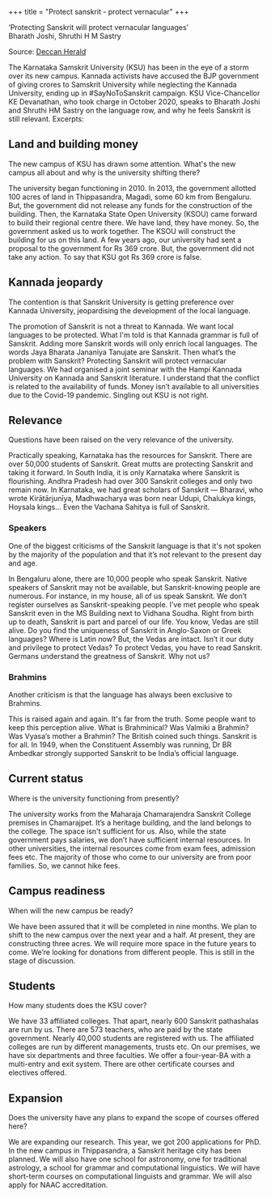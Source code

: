 +++
title = "Protect sanskrit - protect vernacular"
+++

‘Protecting Sanskrit will protect vernacular languages’  
Bharath Joshi, Shruthi H M Sastry 

Source: [Deccan Herald](https://www.deccanherald.com/opinion/panorama/protecting-sanskrit-will-protect-vernacular-languages-1076690.html) 

The Karnataka Samskrit University (KSU) has been in the eye of a storm over its new campus. Kannada activists have accused the BJP government of giving crores to Samskrit University while neglecting the Kannada University, ending up in #SayNoToSanskrit campaign. KSU Vice-Chancellor KE Devanathan, who took charge in October 2020, speaks to Bharath Joshi and Shruthi HM Sastry on the language row, and why he feels Sanskrit is still relevant. Excerpts:

## Land and building money
The new campus of KSU has drawn some attention. What's the new campus all about and why is the university shifting there?

The university began functioning in 2010. In 2013, the government allotted 100 acres of land in Thippasandra, Magadi, some 60 km from Bengaluru. But, the government did not release any funds for the construction of the building. Then, the Karnataka State Open University (KSOU) came forward to build their regional centre there. We have land, they have money. So, the government asked us to work together. The KSOU will construct the building for us on this land. A few years ago, our university had sent a proposal to the government for Rs 369 crore. But, the government did not take any action. To say that KSU got Rs 369 crore is false.

## Kannada jeopardy
The contention is that Sanskrit University is getting preference over Kannada University, jeopardising the development of the local language.

The promotion of Sanskrit is not a threat to Kannada. We want local languages to be protected. What I'm told is that Kannada grammar is full of Sanskrit. Adding more Sanskrit words will only enrich local languages. The words Jaya Bharata Jananiya Tanujate are Sanskrit. Then what’s the problem with Sanskrit? Protecting Sanskrit will protect vernacular languages. We had organised a joint seminar with the Hampi Kannada University on Kannada and Sanskrit literature. I understand that the conflict is related to the availability of funds. Money isn’t available to all universities due to the Covid-19 pandemic. Singling out KSU is not right.

## Relevance
Questions have been raised on the very relevance of the university.

Practically speaking, Karnataka has the resources for Sanskrit. There are over 50,000 students of Sanskrit. Great mutts are protecting Sanskrit and taking it forward. In South India, it is only Karnataka where Sanskrit is flourishing. Andhra Pradesh had over 300 Sanskrit colleges and only two remain now. In Karnataka, we had great scholars of Sanskrit — Bharavi, who wrote Kirātārjunīya, Madhwacharya was born near Udupi, Chalukya kings, Hoysala kings... Even the Vachana Sahitya is full of Sanskrit.

### Speakers
One of the biggest criticisms of the Sanskrit language is that it's not spoken by the majority of the population and that it’s not relevant to the present day and age.

In Bengaluru alone, there are 10,000 people who speak Sanskrit. Native speakers of Sanskrit may not be available, but Sanskrit-knowing people are numerous. For instance, in my house, all of us speak Sanskrit. We don’t register ourselves as Sanskrit-speaking people. I’ve met people who speak Sanskrit even in the MS Building next to Vidhana Soudha. Right from birth up to death, Sanskrit is part and parcel of our life. You know, Vedas are still alive. Do you find the uniqueness of Sanskrit in Anglo-Saxon or Greek languages? Where is Latin now? But, the Vedas are intact. Isn’t it our duty and privilege to protect Vedas? To protect Vedas, you have to read Sanskrit. Germans understand the greatness of Sanskrit. Why not us?

### Brahmins
Another criticism is that the language has always been exclusive to Brahmins.

This is raised again and again. It's far from the truth. Some people want to keep this perception alive. What is Brahminical? Was Valmiki a Brahmin? Was Vyasa’s mother a Brahmin? The British coined such things. Sanskrit is for all. In 1949, when the Constituent Assembly was running, Dr BR Ambedkar strongly supported Sanskrit to be India’s official language.

## Current status
Where is the university functioning from presently?

The university works from the Maharaja Chamarajendra Sanskrit College premises in Chamarajpet. It’s a heritage building, and the land belongs to the college. The space isn't sufficient for us. Also, while the state government pays salaries, we don’t have sufficient internal resources. In other universities, the internal resources come from exam fees, admission fees etc. The majority of those who come to our university are from poor families. So, we cannot hike fees.

## Campus readiness
When will the new campus be ready?

We have been assured that it will be completed in nine months. We plan to shift to the new campus over the next year and a half. At present, they are constructing three acres. We will require more space in the future years to come. We’re looking for donations from different people. This is still in the stage of discussion.

## Students
How many students does the KSU cover?

We have 33 affiliated colleges. That apart, nearly 600 Sanskrit pathashalas are run by us. There are 573 teachers, who are paid by the state government. Nearly 40,000 students are registered with us. The affiliated colleges are run by different managements, trusts etc. On our premises, we have six departments and three faculties. We offer a four-year-BA with a multi-entry and exit system. There are other certificate courses and electives offered.

## Expansion
Does the university have any plans to expand the scope of courses offered here?

We are expanding our research. This year, we got 200 applications for PhD. In the new campus in Thippasandra, a Sanskrit heritage city has been planned. We will also have one school for astronomy, one for traditional astrology, a school for grammar and computational linguistics. We will have short-term courses on computational linguists and grammar. We will also apply for NAAC accreditation.

